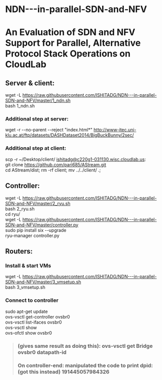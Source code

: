 # NDN---in-parallel-SDN-and-NFV
# An Evaluation of SDN and NFV Support for Parallel, Alternative Protocol Stack Operations on CloudLab
## Server & client:
wget -L https://raw.githubusercontent.com/ISHITADG/NDN---in-parallel-SDN-and-NFV/master/1_ndn.sh </br>
bash 1_ndn.sh
### Additional step at server: 
wget -r --no-parent --reject \"index.html*\" http://www-itec.uni-klu.ac.at/ftp/datasets/DASHDataset2014/BigBuckBunny/2sec/
### Additional step at client:
scp -r ~/Desktop/client/ ishitadg@c220g1-031130.wisc.cloudlab.us:
</br>git clone https://github.com/pari685/AStream.git
</br>cd AStream/dist; rm -rf client; mv ../../client/ .;



## Controller:
wget -L https://raw.githubusercontent.com/ISHITADG/NDN---in-parallel-SDN-and-NFV/master/2_ryu.sh
</br>bash 2_ryu.sh
</br>cd ryu/
</br>wget -L https://raw.githubusercontent.com/ISHITADG/NDN---in-parallel-SDN-and-NFV/master/controller.py
</br>sudo pip install six --upgrade
</br>ryu-manager controller.py

## Routers:
### Install & start VMs
wget -L https://raw.githubusercontent.com/ISHITADG/NDN---in-parallel-SDN-and-NFV/master/3_vmsetup.sh
</br>bash 3_vmsetup.sh
### Connect to controller
sudo apt-get update
</br>ovs-vsctl get-controller ovsbr0
</br>ovs-vsctl list-ifaces ovsbr0
</br>ovs-vsctl show 
</br>ovs-ofctl show ovsbr0 
>### (gives same result as doing this): ovs-vsctl get Bridge ovsbr0 datapath-id
>### On controller-end: manipulated the code to print dpid: (got this instead) 191445057984326

